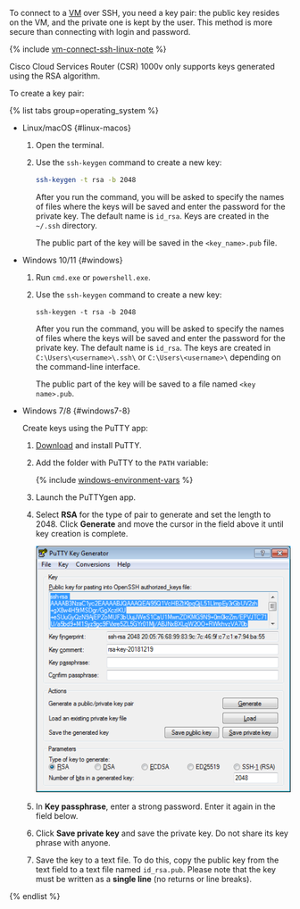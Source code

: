 To connect to a [VM](../compute/concepts/vm.md) over SSH, you need a key pair: the public key resides on the VM, and the private one is kept by the user. This method is more secure than connecting with login and password.

{% include [vm-connect-ssh-linux-note](vm-connect-ssh-linux-note.md) %}

Cisco Cloud Services Router (CSR) 1000v only supports keys generated using the RSA algorithm.

To create a key pair:

{% list tabs group=operating_system %}

- Linux/macOS {#linux-macos}

  1. Open the terminal.
  1. Use the `ssh-keygen` command to create a new key:

     ```bash
     ssh-keygen -t rsa -b 2048
     ```

     After you run the command, you will be asked to specify the names of files where the keys will be saved and enter the password for the private key. The default name is `id_rsa`. Keys are created in the `~/.ssh` directory.

     The public part of the key will be saved in the `<key_name>.pub` file.

- Windows 10/11 {#windows}

  1. Run `cmd.exe` or `powershell.exe`.
  1. Use the `ssh-keygen` command to create a new key:

     ```shell
     ssh-keygen -t rsa -b 2048
     ```

     After you run the command, you will be asked to specify the names of files where the keys will be saved and enter the password for the private key. The default name is `id_rsa`. The keys are created in `C:\Users\<username>\.ssh\` or `C:\Users\<username>\` depending on the command-line interface.

     The public part of the key will be saved to a file named `<key name>.pub`.

- Windows 7/8 {#windows7-8}

  Create keys using the PuTTY app:
  1. [Download](https://www.putty.org) and install PuTTY.
  1. Add the folder with PuTTY to the `PATH` variable:

      {% include [windows-environment-vars](windows-environment-vars.md) %}

  1. Launch the PuTTYgen app.
  1. Select **RSA** for the type of pair to generate and set the length to 2048. Click **Generate** and move the cursor in the field above it until key creation is complete.

     ![ssh_generate_key](../_assets/compute/ssh-putty/ssh-generate-key-rsa.png)

  1. In **Key passphrase**, enter a strong password. Enter it again in the field below.
  1. Click **Save private key** and save the private key. Do not share its key phrase with anyone.
  1. Save the key to a text file. To do this, copy the public key from the text field to a text file named `id_rsa.pub`. Please note that the key must be written as a **single line** (no returns or line breaks).

{% endlist %}